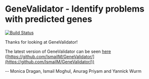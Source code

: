 # GeneValidator - Identify problems with predicted genes

[![Build Status](https://travis-ci.org/monicadragan/GeneValidator.svg?branch=alpha)](https://travis-ci.org/monicadragan/GeneValidator)

 
Thanks for looking at GeneValidator!

The latest version of GeneValidator can be seen [here](https://github.com/IsmailM/GeneValidator/) ([https://github.com/IsmailM/GeneValidator/](https://github.com/IsmailM/GeneValidator/))

-- Monica Dragan, Ismail Moghul, Anurag Priyam and Yannick Wurm 